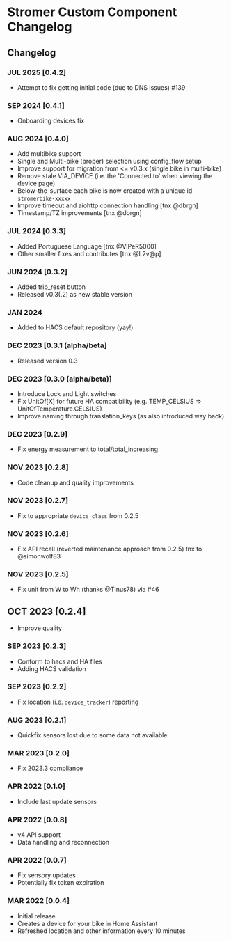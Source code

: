 # Stromer Custom Component Changelog

## Changelog

### JUL 2025 [0.4.2]

- Attempt to fix getting initial code (due to DNS issues) #139

### SEP 2024 [0.4.1]

- Onboarding devices fix

### AUG 2024 [0.4.0]

- Add multibike support
- Single and Multi-bike (proper) selection using config_flow setup
- Improve support for migration from <= v0.3.x (single bike in multi-bike)
- Remove stale VIA_DEVICE (i.e. the 'Connected to' when viewing the device page)
- Below-the-surface each bike is now created with a unique id `stromerbike-xxxxx`
- Improve timeout and aiohttp connection handling [tnx @dbrgn]
- Timestamp/TZ improvements [tnx @dbrgn]

### JUL 2024 [0.3.3]

- Added Portuguese Language [tnx @ViPeR5000]
- Other smaller fixes and contributes [tnx @L2v@p]
  
### JUN 2024 [0.3.2]

- Added trip_reset button
- Released v0.3(.2) as new stable version

### JAN 2024

- Added to HACS default repository (yay!)

### DEC 2023 [0.3.1 (alpha/beta]

- Released version 0.3

### DEC 2023 [0.3.0 (alpha/beta)]

- Introduce Lock and Light switches
- Fix UnitOf[X] for future HA compatibility (e.g. TEMP_CELSIUS => UnitOfTemperature.CELSIUS)
- Improve naming through translation_keys (as also introduced way back)

### DEC 2023 [0.2.9]

- Fix energy measurement to total/total_increasing

### NOV 2023 [0.2.8]

- Code cleanup and quality improvements

### NOV 2023 [0.2.7]

- Fix to appropriate `device_class` from 0.2.5

### NOV 2023 [0.2.6]

- Fix API recall (reverted maintenance approach from 0.2.5) tnx to @simonwolf83

### NOV 2023 [0.2.5]

- Fix unit from W to Wh (thanks @Tinus78) via #46

## OCT 2023 [0.2.4]

- Improve quality

### SEP 2023 [0.2.3]

- Conform to hacs and HA files
- Adding HACS validation

### SEP 2023 [0.2.2]

- Fix location (i.e. `device_tracker`) reporting

### AUG 2023 [0.2.1]

- Quickfix sensors lost due to some data not available

### MAR 2023 [0.2.0]

- Fix 2023.3 compliance

### APR 2022 [0.1.0]

- Include last update sensors

### APR 2022 [0.0.8]

- v4 API support
- Data handling and reconnection

### APR 2022 [0.0.7]

- Fix sensory updates
- Potentially fix token expiration

### MAR 2022 [0.0.4]

- Initial release
- Creates a device for your bike in Home Assistant
- Refreshed location and other information every 10 minutes
